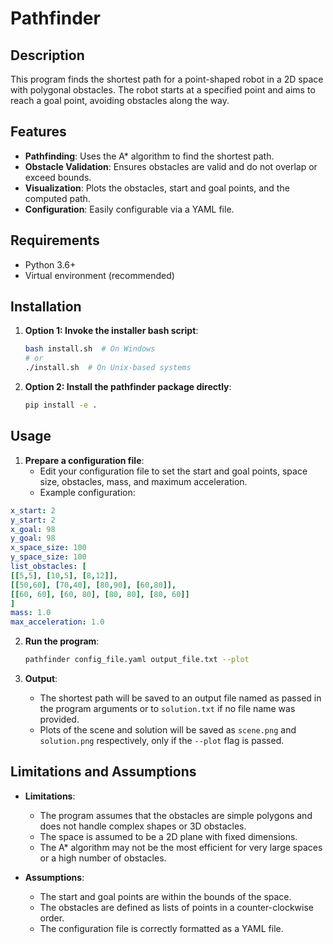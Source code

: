 # Pathfinder

## Description
This program finds the shortest path for a point-shaped robot in a 2D space with polygonal obstacles. The robot starts at a specified point and aims to reach a goal point, avoiding obstacles along the way.

## Features
- **Pathfinding**: Uses the A* algorithm to find the shortest path.
- **Obstacle Validation**: Ensures obstacles are valid and do not overlap or exceed bounds.
- **Visualization**: Plots the obstacles, start and goal points, and the computed path.
- **Configuration**: Easily configurable via a YAML file.

## Requirements
- Python 3.6+
- Virtual environment (recommended)

## Installation
1. **Option 1: Invoke the installer bash script**:
    ```bash
    bash install.sh  # On Windows
    # or
    ./install.sh  # On Unix-based systems
    ```

2. **Option 2: Install the pathfinder package directly**:
    ```bash
    pip install -e .
    ```

## Usage
1. **Prepare a configuration file**:
    - Edit your configuration file to set the start and goal points, space size, obstacles, mass, and maximum acceleration.
    - Example configuration:
    
```yaml:tests/config.yaml
x_start: 2
y_start: 2
x_goal: 98
y_goal: 98
x_space_size: 100
y_space_size: 100
list_obstacles: [
[[5,5], [10,5], [8,12]],
[[50,60], [70,40], [80,90], [60,80]],
[[60, 60], [60, 80], [80, 80], [80, 60]]
]
mass: 1.0
max_acceleration: 1.0
```

2. **Run the program**:
    ```bash
    pathfinder config_file.yaml output_file.txt --plot
    ```

3. **Output**:
    - The shortest path will be saved to an output file named as passed in the program arguments or to `solution.txt` if no file name was provided.
    - Plots of the scene and solution will be saved as `scene.png` and `solution.png` respectively, only if  the `--plot` flag is passed.

## Limitations and Assumptions
- **Limitations**:
  - The program assumes that the obstacles are simple polygons and does not handle complex shapes or 3D obstacles.
  - The space is assumed to be a 2D plane with fixed dimensions.
  - The A* algorithm may not be the most efficient for very large spaces or a high number of obstacles.

- **Assumptions**:
  - The start and goal points are within the bounds of the space.
  - The obstacles are defined as lists of points in a counter-clockwise order.
  - The configuration file is correctly formatted as a YAML file.